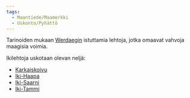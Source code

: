 ```yaml
---
tags:
  - Maantiede/Maamerkki
  - Uskonto/Pyhättö
---
```

Tarinoiden mukaan [Werdaegin](Werdaeg.md) istuttamia lehtoja, jotka omaavat vahvoja maagisia voimia.

Ikilehtoja uskotaan olevan neljä:
- [Karkaiskoivu](Karkaiskoivu.md)
- [Iki-Haapa](Iki-Haapa)
- [Iki-Saarni](Iki-Saarni)
- [Iki-Tammi](Iki-Tammi)